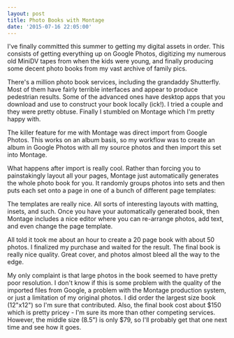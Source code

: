 ```yaml
---
layout: post
title: Photo Books with Montage
date: '2015-07-16 22:05:00'
---
```


I've finally committed this summer to getting my digital assets in order. This consists of getting everything up on Google Photos, digitizing my numerous old MiniDV tapes from when the kids were young, and finally producing some decent photo books from my vast archive of family pics.

There's a million photo book services, including the grandaddy Shutterfly. Most of them have fairly terrible interfaces and appear to produce pedestrian results. Some of the advanced ones have desktop apps that you download and use to construct your book locally (ick!). I tried a couple and they were pretty obtuse. Finally I stumbled on Montage which I'm pretty happy with.

The killer feature for me with Montage was direct import from Google Photos. This works on an album basis, so my workflow was to create an album in Google Photos with all my source photos and then import this set into Montage.

What happens after import is really cool. Rather than forcing you to painstakingly layout all your pages, Montage just automatically generates the whole photo book for you. It randomly groups photos into sets and then puts each set onto a page in one of a bunch of different page templates:



The templates are really nice. All sorts of interesting layouts with matting, insets, and such. Once you have your automatically generated book, then Montage includes a nice editor where you can re-arrange photos, add text, and even change the page template.

All told it took me about an hour to create a 20 page book with about 50 photos. I finalized my purchase and waited for the result. The final book is really nice quality. Great cover, and photos almost bleed all the way to the edge.

My only complaint is that large photos in the book seemed to have pretty poor resolution. I don't know if this is some problem with the quality of the imported files from Google, a problem with the Montage production system, or just a limitation of my original photos. I did order the largest size book (12"x12") so I'm sure that contributed. Also, the final book cost about $150 which is pretty pricey - I'm sure its more than other competing services. However, the middle size (8.5") is only $79, so I'll probably get that one next time and see how it goes.